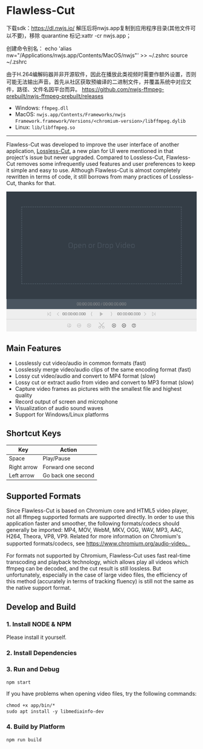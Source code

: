 # Flawless-Cut

下载sdk：https://dl.nwjs.io/
解压后将nwjs.app复制到应用程序目录(其他文件可以不要)，移除 quarantine 标记:xattr -cr nwjs.app；

创建命令别名：
echo 'alias nw="/Applications/nwjs.app/Contents/MacOS/nwjs"' >> ~/.zshrc
source ~/.zshrc

由于H.264编解码器并非开源软件，因此在播放此类视频时需要作额外设置，否则可能无法输出声音。首先从社区获取预编译的二进制文件，并覆盖系统中对应文件，路径、文件名因平台而异。
https://github.com/nwjs-ffmpeg-prebuilt/nwjs-ffmpeg-prebuilt/releases
- Windows: `ffmpeg.dll`
- MacOS: `nwjs.app/Contents/Frameworks/nwjs Framework.framework/Versions/<chromium-version>/libffmpeg.dylib`
- Linux: `lib/libffmpeg.so`

---

Flawless-Cut was developed to improve the user interface of another
application, [Lossless-Cut](https://github.com/mifi/lossless-cut), a new plan for UI were mentioned in that project's
issue but never upgraded. Compared to Lossless-Cut, Flawless-Cut removes some infrequently used features and user
preferences to keep it simple and easy to use. Although Flawless-Cut is almost completely rewritten in terms of code, it
still borrows from many practices of Lossless-Cut, thanks for that.

![Software Interface](https://raw.githubusercontent.com/metadream/flawless-cut/master/assets/screenshot.png)

## Main Features

- Losslessly cut video/audio in common formats (fast)
- Losslessly merge video/audio clips of the same encoding format (fast)
- Lossy cut video/audio and convert to MP4 format (slow)
- Lossy cut or extract audio from video and convert to MP3 format (slow)
- Capture video frames as pictures with the smallest file and highest quality
- Record output of screen and microphone
- Visualization of audio sound waves
- Support for Windows/Linux platforms

## Shortcut Keys

Key         | Action
----------- | ------------------
Space       | Play/Pause
Right arrow | Forward one second
Left arrow  | Go back one second

## Supported Formats

Since Flawless-Cut is based on Chromium core and HTML5 video player, not all ffmpeg supported formats are supported
directly. In order to use this application faster and smoother, the following formats/codecs should generally be
imported: MP4, MOV, WebM, MKV, OGG, WAV, MP3, AAC, H264, Theora, VP8, VP9\. Related for more information on Chromium's
supported formats/codecs, see <https://www.chromium.org/audio-video。>

For formats not supported by Chromium, Flawless-Cut uses fast real-time transcoding and playback technology, which
allows play all videos which ffmpeg can be decoded, and the cut result is still lossless. But unfortunately, especially
in the case of large video files, the efficiency of this method (accurately in terms of tracking fluency) is still not
the same as the native support format.

## Develop and Build

### 1\. Install NODE & NPM

Please install it yourself.

### 2\. Install Dependencies

### 3\. Run and Debug

```
npm start
```

If you have problems when opening video files, try the following commands:

```
chmod +x app/bin/*
sudo apt install -y libmediainfo-dev
```

### 4\. Build by Platform

```
npm run build
```
